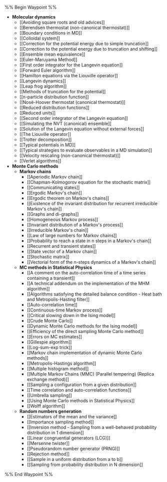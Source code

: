 %% Begin Waypoint %%
- **Molecular dynamics**
	- [[Avoiding square roots and old advices]]
	- [[Berendsen thermostat (non-canonical thermostat)]]
	- [[Boundary conditions in MD]]
	- [[Colloidal system]]
	- [[Correction for the potential energy due to simple truncation]]
	- [[Correction to the potential energy due to truncation and shifting]]
	- [[Ensemble mean equivalence]]
	- [[Euler-Maruyama Method]]
	- [[First order integrator for the Langevin equation]]
	- [[Forward Euler algorithm]]
	- [[Hamilton equations via the Liouville operator]]
	- [[Langevin dynamics]]
	- [[Leap frog algorithm]]
	- [[Methods of truncation for the potential]]
	- [[n-particle distribution function]]
	- [[Nosè-Hoover thermostat (canonical thermostat)]]
	- [[Reduced distribution functions]]
	- [[Reduced units]]
	- [[Second order integrator of the Langevin equation]]
	- [[Simulating the NVT (canonical) ensemble]]
	- [[Solution of the Langevin equation without external forces]]
	- [[The Liouville operator]]
	- [[Trotter decomposition]]
	- [[Typical potentials in MD]]
	- [[Typical strategies to evaluate observables in a MD simulation]]
	- [[Velocity rescaling (non-canonical thermostat)]]
	- [[Verlet algorithms]]
- **Monte Carlo methods**
	- **Markov chains**
		- [[Aperiodic Markov chain]]
		- [[Chapman-Kolmogorov equation for the stochastic matrix]]
		- [[Communicating states]]
		- [[Ergodic Markov's chain]]
		- [[Ergodic theorem on Markov's chains]]
		- [[Existence of the invariant distribution for recurrent irreducible Markov's chain]]
		- [[Graphs and di-graphs]]
		- [[Homogeneous Markov process]]
		- [[Invariant distribution of a Markov's process]]
		- [[Irreducible Markov's chain]]
		- [[Law of large numbers for Markov chains]]
		- [[Probability to reach a state in n steps in a Markov's chain]]
		- [[Recurrent and transient states]]
		- [[State vector of a Markov chain]]
		- [[Stochastic matrix]]
		- [[Vectorial form of the n-steps dynamics of a Markov's chain]]
	- **MC methods in Statistical Physics**
		- [[A comment on the auto-correlation time of a time series containing a transient]]
		- [[A technical addendum on the implementation of the MHM algorithm]]
		- [[Algorithms satisfying the detailed balance condition - Heat bath and Metropolis-Hasting filter]]
		- [[Auto-correlation time]]
		- [[Continuous-time Markov process]]
		- [[Critical slowing down in the Ising model]]
		- [[Crude Monte Carlo]]
		- [[Dynamic Monte Carlo methods for the Ising model]]
		- [[Efficiency of the direct sampling Monte Carlo method]]
		- [[Errors on MC estimates]]
		- [[Gillespie algorithm]]
		- [[Log-sum-exp trick]]
		- [[Markov chain implementation of dynamic Monte Carlo methods]]
		- [[Metropolis-Hastings algorithm]]
		- [[Multiple histogram method]]
		- [[Multiple Markov Chains (MMC) (Parallel tempering) (Replica exchange method)]]
		- [[Sampling a configuration from a given distribution]]
		- [[Time correlation and auto-correlation functions]]
		- [[Umbrella sampling]]
		- [[Using Monte Carlo methods in Statistical Physics]]
		- [[Wolff algorithm]]
	- **Random numbers generation**
		- [[Estimators of the mean and the variance]]
		- [[Importance sampling method]]
		- [[Inversion method - Sampling from a well-behaved probability distribution in 1 dimension]]
		- [[Linear congruential generators (LCG)]]
		- [[Mersenne twister]]
		- [[Pseudorandom number generator (PRNG)]]
		- [[Rejection method]]
		- [[Sample in a uniform distribution from a to b]]
		- [[Sampling from probability distribution in N dimension]]

%% End Waypoint %%
